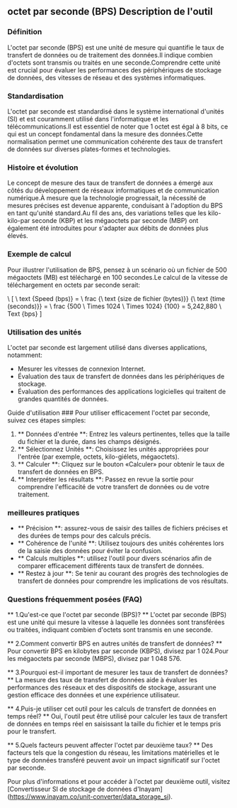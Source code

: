 ## octet par seconde (BPS) Description de l'outil

### Définition
L'octet par seconde (BPS) est une unité de mesure qui quantifie le taux de transfert de données ou de traitement des données.Il indique combien d'octets sont transmis ou traités en une seconde.Comprendre cette unité est crucial pour évaluer les performances des périphériques de stockage de données, des vitesses de réseau et des systèmes informatiques.

### Standardisation
L'octet par seconde est standardisé dans le système international d'unités (SI) et est couramment utilisé dans l'informatique et les télécommunications.Il est essentiel de noter que 1 octet est égal à 8 bits, ce qui est un concept fondamental dans la mesure des données.Cette normalisation permet une communication cohérente des taux de transfert de données sur diverses plates-formes et technologies.

### Histoire et évolution
Le concept de mesure des taux de transfert de données a émergé aux côtés du développement de réseaux informatiques et de communication numérique.À mesure que la technologie progressait, la nécessité de mesures précises est devenue apparente, conduisant à l'adoption du BPS en tant qu'unité standard.Au fil des ans, des variations telles que les kilo-kilo-par seconde (KBP) et les mégaoctets par seconde (MBP) ont également été introduites pour s'adapter aux débits de données plus élevés.

### Exemple de calcul
Pour illustrer l'utilisation de BPS, pensez à un scénario où un fichier de 500 mégaoctets (MB) est téléchargé en 100 secondes.Le calcul de la vitesse de téléchargement en octets par seconde serait:

\ [
\ text {Speed ​​(bps)} = \ frac {\ text {size de fichier (bytes)}} {\ text {time (seconds)}} = \ frac {500 \ Times 1024 \ Times 1024} {100} = 5,242,880 \ Text {bps}
\]

### Utilisation des unités
L'octet par seconde est largement utilisé dans diverses applications, notamment:
- Mesurer les vitesses de connexion Internet.
- Évaluation des taux de transfert de données dans les périphériques de stockage.
- Évaluation des performances des applications logicielles qui traitent de grandes quantités de données.

Guide d'utilisation ###
Pour utiliser efficacement l'octet par seconde, suivez ces étapes simples:
1. ** Données d'entrée **: Entrez les valeurs pertinentes, telles que la taille du fichier et la durée, dans les champs désignés.
2. ** Sélectionnez Unités **: Choisissez les unités appropriées pour l'entrée (par exemple, octets, kilo-giélets, mégaoctets).
3. ** Calculer **: Cliquez sur le bouton «Calculer» pour obtenir le taux de transfert de données en BPS.
4. ** Interpréter les résultats **: Passez en revue la sortie pour comprendre l'efficacité de votre transfert de données ou de votre traitement.

### meilleures pratiques
- ** Précision **: assurez-vous de saisir des tailles de fichiers précises et des durées de temps pour des calculs précis.
- ** Cohérence de l'unité **: Utilisez toujours des unités cohérentes lors de la saisie des données pour éviter la confusion.
- ** Calculs multiples **: utilisez l'outil pour divers scénarios afin de comparer efficacement différents taux de transfert de données.
- ** Restez à jour **: Se tenir au courant des progrès des technologies de transfert de données pour comprendre les implications de vos résultats.

### Questions fréquemment posées (FAQ)

** 1.Qu'est-ce que l'octet par seconde (BPS)? **
L'octet par seconde (BPS) est une unité qui mesure la vitesse à laquelle les données sont transférées ou traitées, indiquant combien d'octets sont transmis en une seconde.

** 2.Comment convertir BPS en autres unités de transfert de données? **
Pour convertir BPS en kilobytes par seconde (KBPS), divisez par 1 024.Pour les mégaoctets par seconde (MBPS), divisez par 1 048 576.

** 3.Pourquoi est-il important de mesurer les taux de transfert de données? **
La mesure des taux de transfert de données aide à évaluer les performances des réseaux et des dispositifs de stockage, assurant une gestion efficace des données et une expérience utilisateur.

** 4.Puis-je utiliser cet outil pour les calculs de transfert de données en temps réel? **
Oui, l'outil peut être utilisé pour calculer les taux de transfert de données en temps réel en saisissant la taille du fichier et le temps pris pour le transfert.

** 5.Quels facteurs peuvent affecter l'octet par deuxième taux? **
Des facteurs tels que la congestion du réseau, les limitations matérielles et le type de données transféré peuvent avoir un impact significatif sur l'octet par seconde.

Pour plus d'informations et pour accéder à l'octet par deuxième outil, visitez [Convertisseur SI de stockage de données d'Inayam] (https://www.inayam.co/unit-converter/data_storage_si).